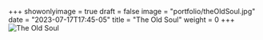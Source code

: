 +++
showonlyimage = true
draft = false
image = "portfolio/theOldSoul.jpg"
date = "2023-07-17T17:45-05"
title = "The Old Soul"
weight = 0
+++
![The Old Soul](portfolio/theOldSoul.jpg?raw=true)

